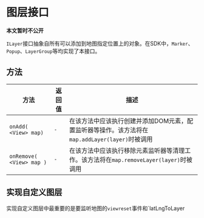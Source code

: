 # 图层接口
**本文暂时不公开**

`ILayer`接口抽象自所有可以添加到地图指定位置上的对象。在SDK中，`Marker`、`Popup`、`LayerGroup`等均实现了本接口。

## 方法
| 方法 | 返回值 | 描述 |
| -- | -- | -- |
| `onAdd( <View> map)` | `-` | 在该方法中应该执行创建并添加DOM元素，配置监听器等操作。该方法将在`map.addLayer(layer)`时被调用 |
| `onRemove( <View> map )` | `-` | 在该方法中应该执行移除元素监听器等清理工作。该方法将在`map.removeLayer(layer)`时被调用 |

## 实现自定义图层
实现自定义图层中最重要的是要监听地图的`viewreset`事件和`latLngToLayer
